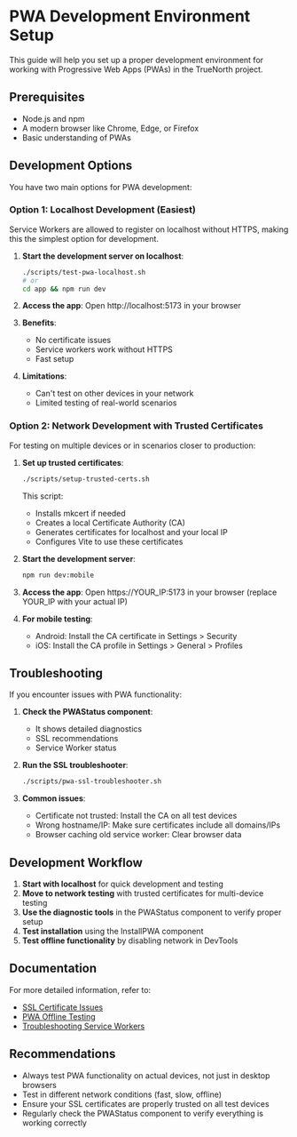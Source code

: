 # PWA Development Environment Setup

This guide will help you set up a proper development environment for working with Progressive Web Apps (PWAs) in the TrueNorth project.

## Prerequisites

- Node.js and npm
- A modern browser like Chrome, Edge, or Firefox
- Basic understanding of PWAs

## Development Options

You have two main options for PWA development:

### Option 1: Localhost Development (Easiest)

Service Workers are allowed to register on localhost without HTTPS, making this the simplest option for development.

1. **Start the development server on localhost**:
   ```bash
   ./scripts/test-pwa-localhost.sh
   # or
   cd app && npm run dev
   ```

2. **Access the app**:
   Open http://localhost:5173 in your browser

3. **Benefits**:
   - No certificate issues
   - Service workers work without HTTPS
   - Fast setup

4. **Limitations**:
   - Can't test on other devices in your network
   - Limited testing of real-world scenarios

### Option 2: Network Development with Trusted Certificates

For testing on multiple devices or in scenarios closer to production:

1. **Set up trusted certificates**:
   ```bash
   ./scripts/setup-trusted-certs.sh
   ```
   This script:
   - Installs mkcert if needed
   - Creates a local Certificate Authority (CA)
   - Generates certificates for localhost and your local IP
   - Configures Vite to use these certificates

2. **Start the development server**:
   ```bash
   npm run dev:mobile
   ```

3. **Access the app**:
   Open https://YOUR_IP:5173 in your browser (replace YOUR_IP with your actual IP)

4. **For mobile testing**:
   - Android: Install the CA certificate in Settings > Security
   - iOS: Install the CA profile in Settings > General > Profiles

## Troubleshooting

If you encounter issues with PWA functionality:

1. **Check the PWAStatus component**:
   - It shows detailed diagnostics
   - SSL recommendations
   - Service Worker status

2. **Run the SSL troubleshooter**:
   ```bash
   ./scripts/pwa-ssl-troubleshooter.sh
   ```

3. **Common issues**:
   - Certificate not trusted: Install the CA on all test devices
   - Wrong hostname/IP: Make sure certificates include all domains/IPs
   - Browser caching old service worker: Clear browser data

## Development Workflow

1. **Start with localhost** for quick development and testing
2. **Move to network testing** with trusted certificates for multi-device testing
3. **Use the diagnostic tools** in the PWAStatus component to verify proper setup
4. **Test installation** using the InstallPWA component
5. **Test offline functionality** by disabling network in DevTools

## Documentation

For more detailed information, refer to:
- [SSL Certificate Issues](./SSL_CERTIFICATE_ISSUES.md)
- [PWA Offline Testing](./PWA_OFFLINE_TESTING.md)
- [Troubleshooting Service Workers](./TROUBLESHOOTING_SERVICE_WORKERS.md)

## Recommendations

- Always test PWA functionality on actual devices, not just in desktop browsers
- Test in different network conditions (fast, slow, offline)
- Ensure your SSL certificates are properly trusted on all test devices
- Regularly check the PWAStatus component to verify everything is working correctly
